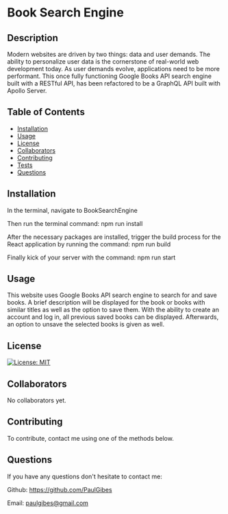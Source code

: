# Book Search Engine

## Description

Modern websites are driven by two things: data and user demands. The ability to personalize user data is the cornerstone of real-world web development today. As user demands evolve, applications need to be more performant. This once fully functioning Google Books API search engine built with a RESTful API, has been refactored to be a GraphQL API built with Apollo Server.

## Table of Contents

- [Installation](#installation)
- [Usage](#usage)
- [License](#license)
- [Collaborators](#collaborators)
- [Contributing](#contributing)
- [Tests](#tests)
- [Questions](#questions)

## Installation

In the terminal, navigate to BookSearchEngine

Then run the terminal command: npm run install

After the necessary packages are installed, trigger the build process for the React application by running the command: npm run build

Finally kick of your server with the command: npm run start

## Usage

This website uses Google Books API search engine to search for and save books. A brief description will be displayed for the book or books with similar titles as well as the option to save them. With the ability to create an account and log in, all previous saved books can be displayed. Afterwards, an option to unsave the selected books is given as well.

## License

[![License: MIT](https://img.shields.io/badge/License-MIT-yellow.svg)](https://opensource.org/licenses/MIT)

## Collaborators

No collaborators yet.

## Contributing

To contribute, contact me using one of the methods below.

## Questions

If you have any questions don't hesitate to contact me:

Github: https://github.com/PaulGibes

Email: paulgibes@gmail.com

